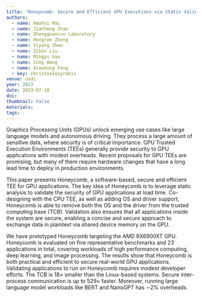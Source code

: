 ```yaml
---
title: 'Honeycomb: Secure and Efficient GPU Executions via Static Validation'
authors:
  - name: Haohui Mai
  - name: Jiacheng Zhao
  - name: Zhongguancun Laboratory
  - name: Hongren Zheng
  - name: Yiyang Zhao
  - name: Zibin Liu
  - name: Mingyu Gao
  - name: Cong Wang
  - name: Xiaobing Feng
  - key: christoskozyrakis
venue: osdi
year: 2023
date: 2023-07-10
doi: 
thumbnail: False
materials:
tags:
---
```

Graphics Processing Units (GPUs) unlock emerging use cases like large language models and autonomous driving. They process a large amount of sensitive data, where security is of critical importance. GPU Trusted Execution Environments (TEEs) generally provide security to GPU applications with modest overheads. Recent proposals for GPU TEEs are promising, but many of them require hardware changes that have a long lead time to deploy in production environments.

This paper presents Honeycomb, a software-based, secure and efficient TEE for GPU applications. The key idea of Honeycomb is to leverage static analysis to validate the security of GPU applications at load time. Co-designing with the CPU TEE, as well as adding OS and driver support, Honeycomb is able to remove both the OS and the driver from the trusted computing base (TCB). Validation also ensures that all applications inside the system are secure, enabling a concise and secure approach to exchange data in plaintext via shared device memory on the GPU.

We have prototyped Honeycomb targeting the AMD RX6900XT GPU. Honeycomb is evaluated on five representative benchmarks and 23 applications in total, covering workloads of high performance computing, deep learning, and image processing. The results show that Honeycomb is both practical and efficient to secure real-world GPU applications. Validating applications to run on Honeycomb requires modest developer efforts. The TCB is 18× smaller than the Linux-based systems. Secure inter-process communication is up to 529× faster. Moreover, running large language model workloads like BERT and NanoGPT has ∼2% overheads.